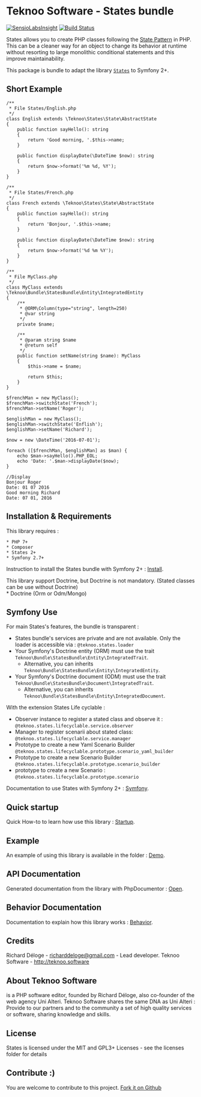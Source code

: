 Teknoo Software - States bundle
===========================

[![SensioLabsInsight](https://insight.sensiolabs.com/projects/0af6b8a7-8090-46cc-bd5f-d86c9f70282a/mini.png)](https://insight.sensiolabs.com/projects/0af6b8a7-8090-46cc-bd5f-d86c9f70282a) [![Build Status](https://travis-ci.org/TeknooSoftware/statesBundle.svg?branch=next)](https://travis-ci.org/TeknooSoftware/statesBundle)

States allows you to create PHP classes following the [State Pattern](http://en.wikipedia.org/wiki/State_pattern) in PHP. 
This can be a cleaner way for an object to change its behavior at runtime without resorting to large monolithic conditional statements and this improve maintainability.

This package is bundle to adapt the library [`States`](http://teknoo.software/states) to Symfony 2+.


Short Example
------------
    /**
     * File States/English.php
     */
    class English extends \Teknoo\States\State\AbstractState 
    {
        public function sayHello(): string
        {
            return 'Good morning, '.$this->name;
        }
    
        public function displayDate(\DateTime $now): string 
        {
            return $now->format('%m %d, %Y');
        }
    }
    
    /**
     * File States/French.php
     */
    class French extends \Teknoo\States\State\AbstractState 
    {
        public function sayHello(): string
        {
            return 'Bonjour, '.$this->name;
        }
    
        public function displayDate(\DateTime $now): string 
        {
            return $now->format('%d %m %Y');
        }
    }
    
    /**
     * File MyClass.php
     */
    class MyClass extends \Teknoo\Bundle\StatesBundle\Entity\IntegratedEntity
    {
        /**
         * @ORM\Column(type="string", length=250)
         * @var string
         */
        private $name;
        
        /**
         * @param string $name
         * @return self
         */
        public function setName(string $name): MyClass
        {
            $this->name = $name;
            
            return $this;
        }
    }
    
    $frenchMan = new MyClass();
    $frenchMan->switchState('French');
    $frenchMan->setName('Roger');
    
    $englishMan = new MyClass();
    $englishMan->switchState('Enflish');
    $englishMan->setName('Richard');
    
    $now = new \DateTime('2016-07-01');
    
    foreach ([$frenchMan, $englishMan] as $man) {
        echo $man->sayHello().PHP_EOL;
        echo 'Date: '.$man->displayDate($now);
    }
    
    //Display
    Bonjour Roger
    Date: 01 07 2016
    Good morning Richard
    Date: 07 01, 2016
    
Installation & Requirements
---------------------------

This library requires :

    * PHP 7+
    * Composer
    * States 2+
    * Symfony 2.7+
    
Instruction to install the States bundle with Symfony 2+ : [Install](docs/install.md).
    
This library support Doctrine, but Doctrine is not mandatory. (Stated classes can be use without Doctrine)    
    * Doctrine (Orm or Odm/Mongo)

Symfony Use
-----------

For main States's features, the bundle is transparent :

* States bundle's services are private and are not available. Only the loader is accessible via : `@teknoo.states.loader`
* Your Symfony's Doctrine entity (ORM) must use the trait `Teknoo\Bundle\StatesBundle\Entity\IntegratedTrait`.
    * Alternative, you can inherits `Teknoo\Bundle\StatesBundle\Entity\IntegratedEntity`.
* Your Symfony's Doctrine document (ODM) must use the trait `Teknoo\Bundle\StatesBundle\Document\IntegratedTrait`.
    * Alternative, you can inherits `Teknoo\Bundle\StatesBundle\Entity\IntegratedDocument`.
    
With the extension States Life cyclable :

* Observer instance to register a stated class and observe it : `@teknoo.states.lifecyclable.service.observer`
* Manager to register scenarii about stated class: `@teknoo.states.lifecyclable.service.manager`
* Prototype to create a new Yaml Scenario Builder `@teknoo.states.lifecyclable.prototype.scenario_yaml_builder`
* Prototype to create a new Scenario Builder `@teknoo.states.lifecyclable.prototype.scenario_builder`
* prototype to create a new Scenario : `@teknoo.states.lifecyclable.prototype.scenario`

Documentation to use States with Symfony 2+ : [Symfony](docs/symfony.md).

Quick startup
-------------
Quick How-to to learn how use this library : [Startup](https://github.com/TeknooSoftware/states/blob/master/docs/howto/quick-startup.md).

Example
-------
An example of using this library is available in the folder : [Demo](https://github.com/TeknooSoftware/states/blob/master/demo/demo_article.php).

API Documentation
-----------------
Generated documentation from the library with PhpDocumentor : [Open](https://cdn.rawgit.com/TeknooSoftware/states/master/docs/api/index.html).

Behavior Documentation
----------------------
Documentation to explain how this library works : [Behavior](https://github.com/TeknooSoftware/states/blob/master/docs/howto/behavior.md).

Credits
-------
Richard Déloge - <richarddeloge@gmail.com> - Lead developer.
Teknoo Software - <http://teknoo.software>

About Teknoo Software
---------------------
is a PHP software editor, founded by Richard Déloge, also co-founder of the web agency Uni Alteri. 
Teknoo Software shares the same DNA as Uni Alteri : Provide to our partners and to the community a set of high quality services or software, sharing knowledge and skills.

License
-------
States is licensed under the MIT and GPL3+ Licenses - see the licenses folder for details

Contribute :)
-------------

You are welcome to contribute to this project. [Fork it on Github](CONTRIBUTING.md)

